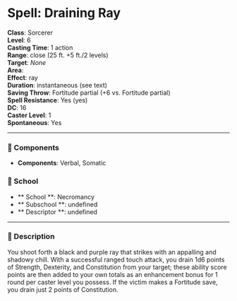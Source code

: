 
# Spell: Draining Ray
**Class**: Sorcerer  
**Level**: 6  
**Casting Time**: 1 action  
**Range**: close (25 ft. +5 ft./2 levels)  
**Target**: _None_  
**Area**:   
**Effect**: ray  
**Duration**: instantaneous (see text)  
**Saving Throw**: Fortitude partial (+6 vs. Fortitude partial)  
**Spell Resistance**: Yes (yes)  
**DC**: 16  
**Caster Level**: 1  
**Spontaneous**: Yes

---

### 🔮 Components
- **Components**: Verbal, Somatic

### 🏫 School
- ** School **: Necromancy
- ** Subschool **: undefined
- ** Descriptor **: undefined
---

### 📜 Description
You shoot forth a black and purple ray that strikes with an appalling and shadowy chill. With a successful ranged touch attack, you drain 1d6 points of Strength, Dexterity, and Constitution from your target; these ability score points are then added to your own totals as an enhancement bonus for 1 round per caster level you possess. If the victim makes a Fortitude save, you drain just 2 points of Constitution.
